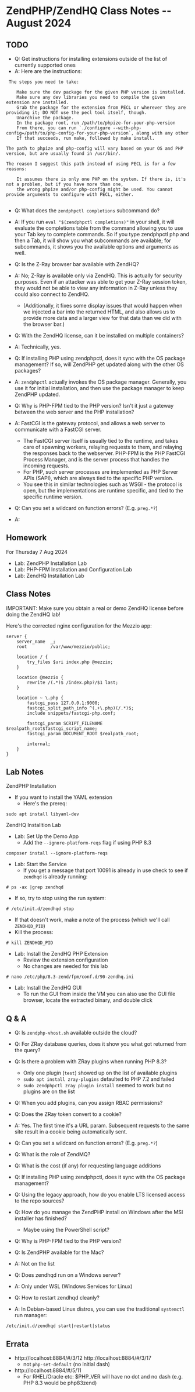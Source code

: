 # ZendPHP/ZendHQ Class Notes -- August 2024

## TODO

* Q: Get instructions for installing extensions outside of the list of currently supported ones
* A: Here are the instructions:
```
 The steps you need to take:

    Make sure the dev package for the given PHP version is installed.
    Make sure any dev libraries you need to compile the given extension are installed.
    Grab the package for the extension from PECL or wherever they are providing it; DO NOT use the pecl tool itself, though.
    Unarchive the package.
    In the package root, run /path/to/phpize-for-your-php-version
    From there, you can run `./configure --with-php-config=/path/to/php-config-for-your-php-version`, along with any other 
    If that succeeds, run make​, followed by make install​.

The path to phpize and php-config will vary based on your OS and PHP version, but are usually found in /usr/bin/​.

The reason I suggest this path instead of using PECL is for a few reasons:

    It assumes there is only one PHP on the system. If there is, it's not a problem, but if you have more than one, 
    the wrong phpize and/or php-config might be used. You cannot provide arguments to configure​ with PECL, either.
    
```

* Q: What does the `zendphpctl completions` subcommand do?
* A: If you run `eval "$(zendphpctl completions)"` in your shell, it will evaluate the completions table from the command allowing you to use your Tab key to complete commands. So if you type zendphpctl php and then a Tab, it will show you what subcommands are available; for subcommands, it shows you the available options and arguments as well.
 
* Q: Is the Z-Ray browser bar available with ZendHQ?
* A: No; Z-Ray is available only via ZendHQ. This is actually for security purposes. Even if an attacker was able to get your Z-Ray session token, they would not be able to view any information in Z-Ray unless they could also connect to ZendHQ.
  * (Additionally, it fixes some display issues that would happen when we injected a bar into the returned HTML, and also allows us to provide more data and a larger view for that data than we did with the browser bar.)
 
* Q: With the ZendHQ license, can it be installed on multiple containers?
* A: Technically, yes.
 
* Q: If installing PHP using zendphpctl, does it sync with the OS package management? If so, will ZendPHP get updated along with the other OS packages?
* A: `zendphpctl` actually invokes the OS package manager. Generally, you use it for initial installation, and then use the package manager to keep ZendPHP updated.
 
* Q: Why is PHP-FPM tied to the PHP version? Isn't it just a gateway between the web server and the PHP installation?
* A: FastCGI is the gateway protocol, and allows a web server to communicate with a FastCGI server. 
  * The FastCGI server itself is usually tied to the runtime, and takes care of spawning workers, relaying requests to them, and relaying the responses back to the webserver. PHP-FPM is the PHP FastCGI Process Manager, and is the server process that handles the incoming requests. 
  * For PHP, such server processes are implemented as PHP Server APIs (SAPI), which are always tied to the specific PHP version.
  * You see this in similar technologies such as WSGI - the protocol is open, but the implementations are runtime specific, and tied to the specific runtime version.

* Q: Can you set a wildcard on function errors? (E.g. `preg.*?`)
* A:


## Homework
For Thursday 7 Aug 2024
* Lab: ZendPHP Installation Lab
* Lab: PHP-FPM Installation and Configuration Lab
* Lab: ZendHQ Installation Lab

## Class Notes
IMPORTANT: Make sure you obtain a real or demo ZendHQ license before doing the ZendHQ lab!

Here's the corrected nginx configuration for the Mezzio app:
```
server {
    server_name  _;
    root         /var/www/mezzio/public;

    location / {
        try_files $uri index.php @mezzio;
    }

    location @mezzio {
        rewrite /(.*)$ /index.php?/$1 last;
    }

    location ~ \.php {
		fastcgi_pass 127.0.0.1:9000;
		fastcgi_split_path_info ^(.+\.php)(/.*)$;
		include snippets/fastcgi-php.conf;

		fastcgi_param SCRIPT_FILENAME $realpath_root$fastcgi_script_name;
		fastcgi_param DOCUMENT_ROOT $realpath_root;

		internal;
    }
}
```

## Lab Notes
ZendPHP Installation
* If you want to install the YAML extension
  * Here's the prereq:
```
sudo apt install libyaml-dev
```
ZendHQ Installtion Lab
* Lab: Set Up the Demo App
  * Add the `--ignore-platform-reqs` flag if using PHP 8.3
```
composer install --ignore-platform-reqs
```
* Lab: Start the Service
  * If you get a message that port 10091 is already in use check to see if `zendhqd` is already running:
```
# ps -ax |grep zendhqd
```
  * If so, try to stop using the run system:
```
# /etc/init.d/zendhqd stop
```
  * If that doesn't work, make a note of the process (which we'll call `ZENDHQD_PID`)
  * Kill the process:
```
# kill ZENDHQD_PID
```
* Lab: Install the ZendHQ PHP Extension
  * Review the extension configuration
  * No changes are needed for this lab
```
# nano /etc/php/8.3-zend/fpm/conf.d/90-zendhq.ini
```
* Lab: Install the ZendHQ GUI
  * To run the GUI from inside the VM you can also use the GUI file browser, locate the extracted binary, and double click
## Q & A
* Q: Is `zendphp-vhost.sh` available outside the cloud?

* Q: For ZRay database queries, does it show you what got returned from the query?

* Q: Is there a problem with ZRay plugins when running PHP 8.3?
  * Only one plugin (`test`) showed up on the list of available plugins
  * `sudo apt install zray-plugins` defaulted to PHP 7.2 and failed
  * `sudo zendphpctl zray plugin install` seemed to work but no plugins are on the list

* Q: When you add plugins, can you assign RBAC permissions?

* Q: Does the ZRay token convert to a cookie?
* A: Yes. The first time it's a URL param. Subsequent requests to the same site result in a cookie being automatically sent.

* Q: Can you set a wildcard on function errors? (E.g. `preg.*?`)

* Q: What is the role of ZendMQ?

* Q: What is the cost (if any) for requesting language additions

* Q: If installing PHP using zendphpctl, does it sync with the OS package management?

* Q: Using the legacy approach, how do you enable LTS licensed access to the repo sources?

* Q: How do you manage the ZendPHP install on Windows after the MSI installer has finished?
  * Maybe using the PowerShell script?

* Q: Why is PHP-FPM tied to the PHP version?

* Q: Is ZendPHP available for the Mac?
* A: Not on the list

* Q: Does zendhqd run on a Windows server?
* A: Only under WSL (Windows Services for Linux)

* Q: How to restart zendhqd cleanly?
* A: In Debian-based Linux distros, you can use the traditional `systemctl` run manager:
```
/etc/init.d/zendhqd start|restart|status
```

## Errata

* http://localhost:8884/#/3/12
http://localhost:8884/#/3/17
  * not `php-set-default` (no initial dash)
* http://localhost:8884/#/5/11
  * For RHEL/Oracle etc: $PHP_VER will have no dot and no dash (e.g. PHP 8.3 would be php83zend)
